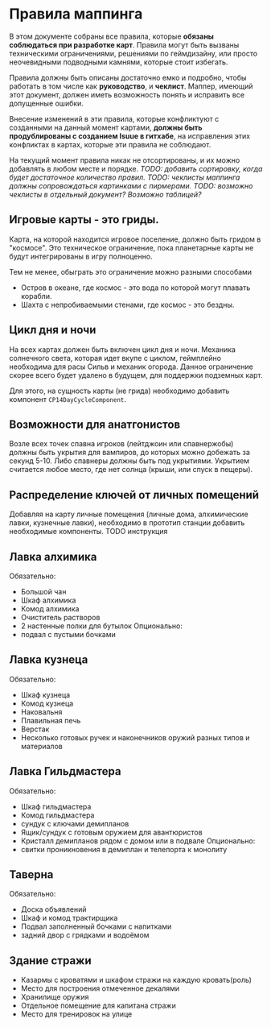 
# Правила маппинга

В этом документе собраны все правила, которые **обязаны соблюдаться при разработке карт**. 
Правила могут быть вызваны техническими ограничениями, решениями по геймдизайну, или просто неочевидными подводными камнями, которые стоит избегать. 

Правила должны быть описаны достаточно емко и подробно, чтобы работать в том числе как **руководство**, и **чеклист**. Маппер, имеющий этот документ, должен иметь возможность понять и исправить все допущенные ошибки.

Внесение изменений в эти правила, которые конфликтуют с созданными на данный момент картами, **должны быть продублированы с созданием Isuue в гитхабе**, на исправления этих конфликтах в картах, которые эти правила не соблюдают.

На текущий момент правила никак не отсортированы, и их можно добавлять в любом месте и порядке. 
*TODO: добавить сортировку, когда будет достаточное количество правил.*
*TODO: чеклисты маппинга должны сопровождаться картинками с пирмерами.*
*TODO: возможно чеклисты в отдельный документ? Возможно таблицей?*

## Игровые карты - это гриды.
Карта, на которой находится игровое поселение, должно быть гридом в "космосе". Это техническое ограничение, пока планетарные карты не будут интегрированы в игру полноценно.

Тем не менее, обыграть это ограничение можно разными способами
- Остров в океане, где космос - это вода по которой могут плавать корабли.
- Шахта с непробиваемыми стенами, где космос - это бездны.

## Цикл дня и ночи
На всех картах должен быть включен цикл дня и ночи. Механика солнечного света, которая идет вкупе с циклом, геймплейно необходима для расы Сильв и механик огорода.
Данное ограничение скорее всего будет удалено в будущем, для поддержки подземных карт.

Для этого, на сущность карты (не грида) необходимо добавить компонент `CP14DayCycleComponent`.

## Возможности для анатгонистов
Возле всех точек спавна игроков (лейтджоин или спавнержобы) должны быть укрытия для вампиров, до которых можно добежать за секунд 5-10. Либо спавнеры должны быть под укрытиями. Укрытием считается любое место, где нет солнца (крыши, или спуск в пещеры).

## Распределение ключей от личных помещений
Добавляя на карту личные помещения (личные дома, алхимические лавки, кузнечные лавки), необходимо в прототип станции добавить необходимые компоненты. 
TODO инструкция

## Лавка алхимика
Обязательно:
- Большой чан
- Шкаф алхимика
- Комод алхимика
- Очиститель растворов
- 2 настенные полки для бутылок
Опционально:
- подвал с пустыми бочками

## Лавка кузнеца
Обязательно:
- Шкаф кузнеца
- Комод кузнеца
- Наковальня
- Плавильная печь
- Верстак
- Несколько готовых ручек и наконечников оружий разных типов и материалов

## Лавка Гильдмастера
Обязательно:
- Шкаф гильдмастера
- Комод гильдмастера 
- сундук с ключами демипланов
- Ящик/сундук с готовым оружием для авантюристов
- Кристалл демипланов рядом с домом или в подвале
Опционально:
- свитки проникновения в демиплан и телепорта к монолиту

## Таверна
Обязательно:
- Доска объявлений
- Шкаф и комод трактирщика
- Подвал заполненный бочками с напитками
- задний двор с грядками и водоёмом

## Здание стражи
- Казармы с кроватями и шкафом стражи на каждую кровать(роль)
- Место для построения отмеченное декалями
- Хранилище оружия
- Отдельное помещение для капитана стражи
- Место для тренировок на улице
